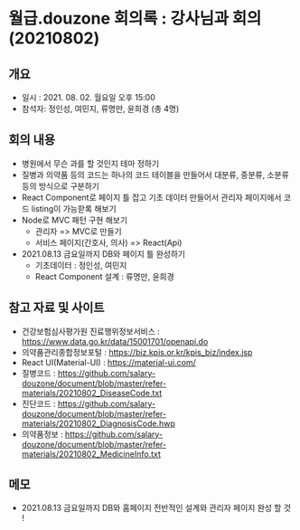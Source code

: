 # 월급.douzone 회의록 : 강사님과 회의 (20210802)

## 개요
- 일시 : 2021. 08. 02. 월요일 오후 15:00
- 참석자: 정인성, 여민지, 류명만, 윤희경 (총 4명)

## 회의 내용
* 병원에서 무슨 과를 할 것인지 테마 정하기
* 질병과 의약품 등의 코드는 하나의 코드 테이블을 만들어서 대분류, 중분류, 소분류 등의 방식으로 구분하기
* React Component로 페이지 틀 잡고 기초 데이터 만들어서 관리자 페이지에서 코드 listing이 가능핟록 해보기
* Node로 MVC 패턴 구현 해보기
  - 관리자 => MVC로 만들기
  - 서비스 페이지(간호사, 의사) => React(Api)
* 2021.08.13 금요일까지 DB와 페이지 틀 완성하기
  - 기초데이터 : 정인성, 여민지
  - React Component 설계 : 류명만, 윤희경

## 참고 자료 및 사이트
- 건강보험심사평가원 진료행위정보서비스 : https://www.data.go.kr/data/15001701/openapi.do
- 의약품관리종합정보포털 : https://biz.kpis.or.kr/kpis_biz/index.jsp
- React UI(Material-UI) : https://material-ui.com/
- 질병코드 : https://github.com/salary-douzone/document/blob/master/refer-materials/20210802_DiseaseCode.txt
- 진단코드 : https://github.com/salary-douzone/document/blob/master/refer-materials/20210802_DiagnosisCode.hwp
- 의약품정보 : https://github.com/salary-douzone/document/blob/master/refer-materials/20210802_MedicineInfo.txt

## 메모
- 2021.08.13 금요일까지 DB와 홈페이지 전반적인 설계와 관리자 페이지 완성 할 것 !